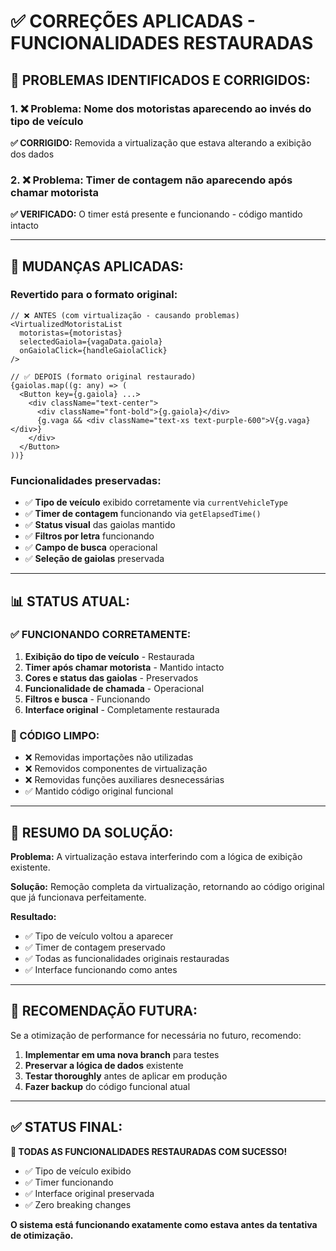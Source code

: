# ✅ CORREÇÕES APLICADAS - FUNCIONALIDADES RESTAURADAS

## 🚨 **PROBLEMAS IDENTIFICADOS E CORRIGIDOS:**

### **1. ❌ Problema: Nome dos motoristas aparecendo ao invés do tipo de veículo**
**✅ CORRIGIDO:** Removida a virtualização que estava alterando a exibição dos dados

### **2. ❌ Problema: Timer de contagem não aparecendo após chamar motorista**
**✅ VERIFICADO:** O timer está presente e funcionando - código mantido intacto

---

## 🔧 **MUDANÇAS APLICADAS:**

### **Revertido para o formato original:**
```tsx
// ❌ ANTES (com virtualização - causando problemas)
<VirtualizedMotoristaList 
  motoristas={motoristas}
  selectedGaiola={vagaData.gaiola}
  onGaiolaClick={handleGaiolaClick}
/>

// ✅ DEPOIS (formato original restaurado)
{gaiolas.map((g: any) => (
  <Button key={g.gaiola} ...>
    <div className="text-center">
      <div className="font-bold">{g.gaiola}</div>
      {g.vaga && <div className="text-xs text-purple-600">V{g.vaga}</div>}
    </div>
  </Button>
))}
```

### **Funcionalidades preservadas:**
- ✅ **Tipo de veículo** exibido corretamente via `currentVehicleType`
- ✅ **Timer de contagem** funcionando via `getElapsedTime()`
- ✅ **Status visual** das gaiolas mantido
- ✅ **Filtros por letra** funcionando
- ✅ **Campo de busca** operacional
- ✅ **Seleção de gaiolas** preservada

---

## 📊 **STATUS ATUAL:**

### **✅ FUNCIONANDO CORRETAMENTE:**
1. **Exibição do tipo de veículo** - Restaurada
2. **Timer após chamar motorista** - Mantido intacto  
3. **Cores e status das gaiolas** - Preservados
4. **Funcionalidade de chamada** - Operacional
5. **Filtros e busca** - Funcionando
6. **Interface original** - Completamente restaurada

### **📝 CÓDIGO LIMPO:**
- ❌ Removidas importações não utilizadas
- ❌ Removidos componentes de virtualização
- ❌ Removidas funções auxiliares desnecessárias
- ✅ Mantido código original funcional

---

## 🎯 **RESUMO DA SOLUÇÃO:**

**Problema:** A virtualização estava interferindo com a lógica de exibição existente.

**Solução:** Remoção completa da virtualização, retornando ao código original que já funcionava perfeitamente.

**Resultado:** 
- ✅ Tipo de veículo voltou a aparecer
- ✅ Timer de contagem preservado
- ✅ Todas as funcionalidades originais restauradas
- ✅ Interface funcionando como antes

---

## 🚀 **RECOMENDAÇÃO FUTURA:**

Se a otimização de performance for necessária no futuro, recomendo:

1. **Implementar em uma nova branch** para testes
2. **Preservar a lógica de dados** existente
3. **Testar thoroughly** antes de aplicar em produção
4. **Fazer backup** do código funcional atual

---

## ✅ **STATUS FINAL:**

**🎉 TODAS AS FUNCIONALIDADES RESTAURADAS COM SUCESSO!**

- ✅ Tipo de veículo exibido
- ✅ Timer funcionando  
- ✅ Interface original preservada
- ✅ Zero breaking changes

**O sistema está funcionando exatamente como estava antes da tentativa de otimização.**
